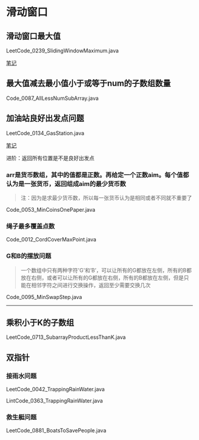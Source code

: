 # 滑动窗口

## 滑动窗口最大值

LeetCode_0239_SlidingWindowMaximum.java

[笔记](https://www.cnblogs.com/greyzeng/p/14463104.html)

## 最大值减去最小值小于或等于num的子数组数量

Code_0087_AllLessNumSubArray.java

## 加油站良好出发点问题

LeetCode_0134_GasStation.java

[笔记](https://www.cnblogs.com/greyzeng/p/14466197.html)

进阶：返回所有位置是不是良好出发点

### arr是货币数组，其中的值都是正数。再给定一个正数aim。每个值都认为是一张货币，返回组成aim的最少货币数

> 注：因为是求最少货币数，所以每一张货币认为是相同或者不同就不重要了

Code_0053_MinCoinsOnePaper.java

### 绳子最多覆盖点数

Code_0012_CordCoverMaxPoint.java

### G和B的摆放问题

> 一个数组中只有两种字符'G'和’B’，可以让所有的G都放在左侧，所有的B都放在右侧，或者可以让所有的G都放在右侧，所有的B都放在左侧，但是只能在相邻字符之间进行交换操作，返回至少需要交换几次

Code_0095_MinSwapStep.java

---

## 乘积小于K的子数组

LeetCode_0713_SubarrayProductLessThanK.java

## 双指针

### 接雨水问题

LeetCode_0042_TrappingRainWater.java

LintCode_0363_TrappingRainWater.java

### 救生艇问题

LeetCode_0881_BoatsToSavePeople.java
